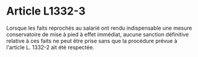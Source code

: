 # Article L1332-3

Lorsque les faits reprochés au salarié ont rendu indispensable une mesure conservatoire de mise à pied à effet immédiat, aucune sanction définitive relative à ces faits ne peut être prise sans que la procédure prévue à l'article L. 1332-2 ait été respectée.
